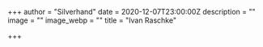 +++
author = "Silverhand"
date = 2020-12-07T23:00:00Z
description = ""
image = ""
image_webp = ""
title = "Ivan Raschke"

+++
